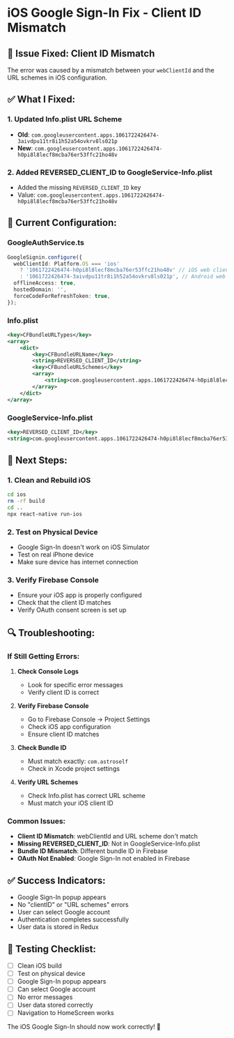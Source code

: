 # iOS Google Sign-In Fix - Client ID Mismatch

## 🚨 **Issue Fixed: Client ID Mismatch**

The error was caused by a mismatch between your `webClientId` and the URL schemes in iOS configuration.

## ✅ **What I Fixed:**

### 1. **Updated Info.plist URL Scheme**
- **Old**: `com.googleusercontent.apps.1061722426474-3aivdpu11tr8i1h52a54ovkrv8ls021p`
- **New**: `com.googleusercontent.apps.1061722426474-h0pi8l8lecf8mcba76er53ffc21ho48v`

### 2. **Added REVERSED_CLIENT_ID to GoogleService-Info.plist**
- Added the missing `REVERSED_CLIENT_ID` key
- Value: `com.googleusercontent.apps.1061722426474-h0pi8l8lecf8mcba76er53ffc21ho48v`

## 🔧 **Current Configuration:**

### **GoogleAuthService.ts**
```typescript
GoogleSignin.configure({
  webClientId: Platform.OS === 'ios'
    ? '1061722426474-h0pi8l8lecf8mcba76er53ffc21ho48v' // iOS web client ID
    : '1061722426474-3aivdpu11tr8i1h52a54ovkrv8ls021p', // Android web client ID
  offlineAccess: true,
  hostedDomain: '',
  forceCodeForRefreshToken: true,
});
```

### **Info.plist**
```xml
<key>CFBundleURLTypes</key>
<array>
    <dict>
        <key>CFBundleURLName</key>
        <string>REVERSED_CLIENT_ID</string>
        <key>CFBundleURLSchemes</key>
        <array>
            <string>com.googleusercontent.apps.1061722426474-h0pi8l8lecf8mcba76er53ffc21ho48v</string>
        </array>
    </dict>
</array>
```

### **GoogleService-Info.plist**
```xml
<key>REVERSED_CLIENT_ID</key>
<string>com.googleusercontent.apps.1061722426474-h0pi8l8lecf8mcba76er53ffc21ho48v</string>
```

## 🚀 **Next Steps:**

### 1. **Clean and Rebuild iOS**
```bash
cd ios
rm -rf build
cd ..
npx react-native run-ios
```

### 2. **Test on Physical Device**
- Google Sign-In doesn't work on iOS Simulator
- Test on real iPhone device
- Make sure device has internet connection

### 3. **Verify Firebase Console**
- Ensure your iOS app is properly configured
- Check that the client ID matches
- Verify OAuth consent screen is set up

## 🔍 **Troubleshooting:**

### **If Still Getting Errors:**

1. **Check Console Logs**
   - Look for specific error messages
   - Verify client ID is correct

2. **Verify Firebase Console**
   - Go to Firebase Console → Project Settings
   - Check iOS app configuration
   - Ensure client ID matches

3. **Check Bundle ID**
   - Must match exactly: `com.astroself`
   - Check in Xcode project settings

4. **Verify URL Schemes**
   - Check Info.plist has correct URL scheme
   - Must match your iOS client ID

### **Common Issues:**

- **Client ID Mismatch**: webClientId and URL scheme don't match
- **Missing REVERSED_CLIENT_ID**: Not in GoogleService-Info.plist
- **Bundle ID Mismatch**: Different bundle ID in Firebase
- **OAuth Not Enabled**: Google Sign-In not enabled in Firebase

## ✅ **Success Indicators:**

- Google Sign-In popup appears
- No "clientID" or "URL schemes" errors
- User can select Google account
- Authentication completes successfully
- User data is stored in Redux

## 📱 **Testing Checklist:**

- [ ] Clean iOS build
- [ ] Test on physical device
- [ ] Google Sign-In popup appears
- [ ] Can select Google account
- [ ] No error messages
- [ ] User data stored correctly
- [ ] Navigation to HomeScreen works

The iOS Google Sign-In should now work correctly! 🎉
